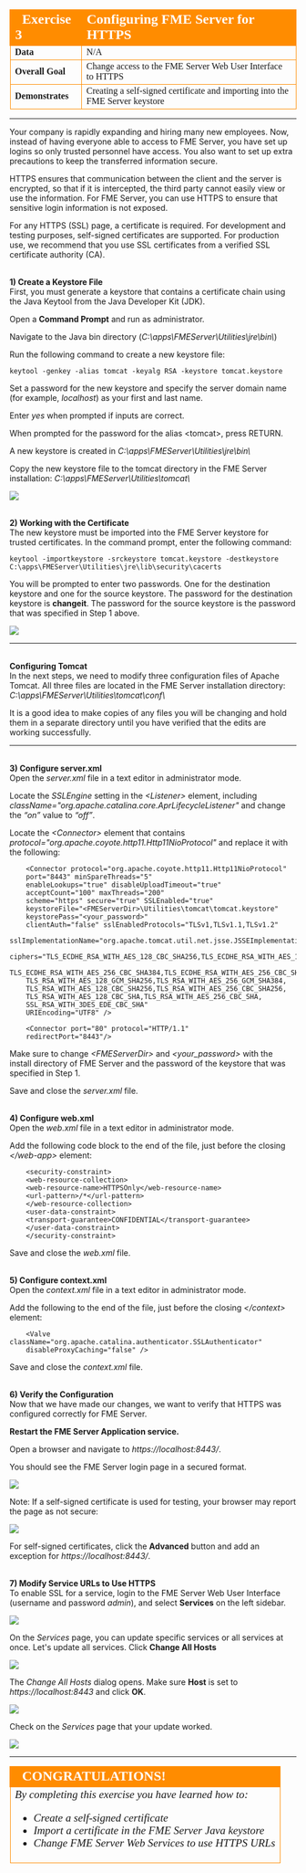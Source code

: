<!--Exercise Section-->

<table style="border-spacing: 0px;border-collapse: collapse;font-family:serif">
<tr>
<td width=25% style="vertical-align:middle;background-color:darkorange;border: 2px solid darkorange">
<i class="fa fa-cogs fa-lg fa-pull-left fa-fw" style="color:white;padding-right: 12px;vertical-align:text-top"></i>
<span style="color:white;font-size:x-large;font-weight: bold">Exercise 3</span>
</td>
<td style="border: 2px solid darkorange;background-color:darkorange;color:white">
<span style="color:white;font-size:x-large;font-weight: bold">Configuring FME Server for HTTPS</span>
</td>
</tr>

<tr>
<td style="border: 1px solid darkorange; font-weight: bold">Data</td>
<td style="border: 1px solid darkorange">N/A</td>
</tr>

<tr>
<td style="border: 1px solid darkorange; font-weight: bold">Overall Goal</td>
<td style="border: 1px solid darkorange">Change access to the FME Server Web User Interface to HTTPS</td>
</tr>

<tr>
<td style="border: 1px solid darkorange; font-weight: bold">Demonstrates</td>
<td style="border: 1px solid darkorange">Creating a self-signed certificate and importing into the FME Server keystore</td>
</tr>

</table>

---

Your company is rapidly expanding and hiring many new employees. Now, instead of having everyone able to access to FME Server, you have set up logins so only trusted personnel have access. You also want to set up extra precautions to keep the transferred information secure.

HTTPS ensures that communication between the client and the server is encrypted, so that if it is intercepted, the third party cannot easily view or use the information. For FME Server, you can use HTTPS to ensure that sensitive login information is not exposed.

For any HTTPS (SSL) page, a certificate is required. For development and testing purposes, self-signed certificates are supported. For production use, we recommend that you use SSL certificates from a verified SSL certificate authority (CA).


<br>**1) Create a Keystore File**
<br>First, you must generate a keystore that contains a certificate chain using the Java Keytool from the Java Developer Kit (JDK).

Open a **Command Prompt** and run as administrator.

Navigate to the Java bin directory (*C:\apps\FMEServer\Utilities\jre\bin\\*)

Run the following command to create a new keystore file:

	keytool -genkey -alias tomcat -keyalg RSA -keystore tomcat.keystore
 
Set a password for the new keystore and specify the server domain name (for example, *localhost*) as your first and last name.

Enter *yes* when prompted if inputs are correct.

When prompted for the password for the alias &lt;tomcat&gt;, press RETURN.

A new keystore is created in *C:\apps\FMEServer\Utilities\jre\bin\\*

Copy the new keystore file to the tomcat directory in the FME Server installation: *C:\apps\FMEServer\Utilities\tomcat\\*

![](./Images/3.404.ConfigureForHTTPS_createKeytool.png)


<br>**2) Working with the Certificate** 
<br>The new keystore must be imported into the FME Server keystore for trusted certificates. In the command prompt, enter the following command:

	keytool -importkeystore -srckeystore tomcat.keystore -destkeystore C:\apps\FMEServer\Utilities\jre\lib\security\cacerts

You will be prompted to enter two passwords. One for the destination keystore and one for the source keystore. The password for the destination keystore is **changeit**. The password for the source keystore is the password that was specified in Step 1 above.

![](./Images/3.405.ConfigureForHTTPS_selfSignedCertificate.png)

---

<br>**Configuring Tomcat**
<br>In the next steps, we need to modify three configuration files of Apache Tomcat. All three files are located in the FME Server installation directory: *C:\apps\FMEServer\Utilities\tomcat\conf\\* 

It is a good idea to make copies of any files you will be changing and hold them in a separate directory until you have verified that the edits are working successfully.

---

<br>**3) Configure server.xml**
<br>Open the *server.xml* file in a text editor in administrator mode.

Locate the *SSLEngine* setting in the *&lt;Listener&gt;* element, including *className="org.apache.catalina.core.AprLifecycleListener"* and change the *“on”* value to *“off”*.

Locate the *&lt;Connector&gt;* element that contains *protocol="org.apache.coyote.http11.Http11NioProtocol"* and replace it with the following:

		<Connector protocol="org.apache.coyote.http11.Http11NioProtocol"
		port="8443" minSpareThreads="5"
		enableLookups="true" disableUploadTimeout="true"
		acceptCount="100" maxThreads="200"
		scheme="https" secure="true" SSLEnabled="true"
		keystoreFile="<FMEServerDir>\Utilities\tomcat\tomcat.keystore"
		keystorePass="<your_password>"
		clientAuth="false" sslEnabledProtocols="TLSv1,TLSv1.1,TLSv1.2"
		sslImplementationName="org.apache.tomcat.util.net.jsse.JSSEImplementation"
		ciphers="TLS_ECDHE_RSA_WITH_AES_128_CBC_SHA256,TLS_ECDHE_RSA_WITH_AES_128_CBC_SHA,
		TLS_ECDHE_RSA_WITH_AES_256_CBC_SHA384,TLS_ECDHE_RSA_WITH_AES_256_CBC_SHA,
		TLS_RSA_WITH_AES_128_GCM_SHA256,TLS_RSA_WITH_AES_256_GCM_SHA384,
		TLS_RSA_WITH_AES_128_CBC_SHA256,TLS_RSA_WITH_AES_256_CBC_SHA256,
		TLS_RSA_WITH_AES_128_CBC_SHA,TLS_RSA_WITH_AES_256_CBC_SHA,
		SSL_RSA_WITH_3DES_EDE_CBC_SHA"
		URIEncoding="UTF8" />
 
		<Connector port="80" protocol="HTTP/1.1"
		redirectPort="8443"/>
		
Make sure to change *&lt;FMEServerDir&gt;* and *&lt;your_password&gt;* with the install directory of FME Server and the password of the keystore that was specified in Step 1.

Save and close the *server.xml* file.


<br>**4) Configure web.xml**
<br>Open the *web.xml* file in a text editor in administrator mode.

Add the following code block to the end of the file, just before the closing *&lt;/web-app&gt;* element:

		<security-constraint>
		<web-resource-collection>
		<web-resource-name>HTTPSOnly</web-resource-name>
		<url-pattern>/*</url-pattern>
		</web-resource-collection>
		<user-data-constraint>
		<transport-guarantee>CONFIDENTIAL</transport-guarantee>
		</user-data-constraint>
		</security-constraint>

Save and close the *web.xml* file.


<br>**5) Configure context.xml**
<br>Open the *context.xml* file in a text editor in administrator mode.

Add the following to the end of the file, just before the closing *&lt;/context&gt;* element:

		<Valve className="org.apache.catalina.authenticator.SSLAuthenticator"
		disableProxyCaching="false" />

Save and close the *context.xml* file.


<br>**6) Verify the Configuration** 
<br>Now that we have made our changes, we want to verify that HTTPS was configured correctly for FME Server.

**Restart the FME Server Application service.**

Open a browser and navigate to *https://localhost:8443/*. 

You should see the FME Server login page in a secured format.

![](./Images/3.406.verifyConfiguration.png)

Note: If a self-signed certificate is used for testing, your browser may report the page as not secure:

![](./Images/3.411.ConnectionNotSecure_Warning.png)

For self-signed certificates, click the **Advanced** button and add an exception for *https://localhost:8443/*.


<br>**7) Modify Service URLs to Use HTTPS** 
<br>To enable SSL for a service, login to the FME Server Web User Interface (username and password *admin*), and select **Services** on the left sidebar. 

![](./Images/3.407.ServicesButton.png)

On the *Services* page, you can update specific services or all services at once. Let's update all services. Click **Change All Hosts**

![](./Images/3.413.ChangeAllHosts.png)

The *Change All Hosts* dialog opens. Make sure **Host** is set to *https://localhost:8443* and click **OK**.

![](./Images/3.414.ChangeAllHosts2.png)

Check on the *Services* page that your update worked.

![](./Images/3.410.checkItWorked.png)

---

<!--Exercise Congratulations Section--> 

<table style="border-spacing: 0px">
<tr>
<td style="vertical-align:middle;background-color:darkorange;border: 2px solid darkorange">
<i class="fa fa-thumbs-o-up fa-lg fa-pull-left fa-fw" style="color:white;padding-right: 12px;vertical-align:text-top"></i>
<span style="color:white;font-size:x-large;font-weight: bold;font-family:serif">CONGRATULATIONS!</span>
</td>
</tr>

<tr>
<td style="border: 1px solid darkorange">
<span style="font-family:serif; font-style:italic; font-size:larger">
By completing this exercise you have learned how to:
<br>
<ul><li>Create a self-signed certificate</li>
<li>Import a certificate in the FME Server Java keystore</li>
<li>Change FME Server Web Services to use HTTPS URLs</li></ul>
</span>
</td>
</tr>
</table>
